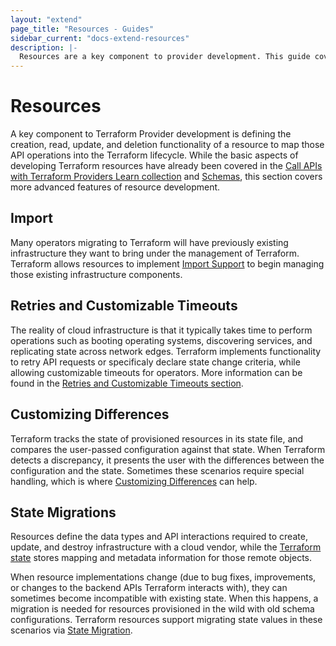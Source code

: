 ```yaml
---
layout: "extend"
page_title: "Resources - Guides"
sidebar_current: "docs-extend-resources"
description: |-
  Resources are a key component to provider development. This guide covers using advanced resource APIs.
---
```


# Resources

A key component to Terraform Provider development is defining the creation, read, update, and deletion functionality of a resource to map those API operations into the Terraform lifecycle. While the basic aspects of developing Terraform resources have already been covered in the [Call APIs with Terraform Providers Learn collection](https://learn.hashicorp.com/collections/terraform/providers?utm_source=WEBSITE&utm_medium=WEB_IO&utm_offer=ARTICLE_PAGE&utm_content=DOCS) and [Schemas](/docs/extend/schemas/), this section covers more advanced features of resource development.

## Import

Many operators migrating to Terraform will have previously existing infrastructure they want to bring under the management of Terraform. Terraform allows resources to implement [Import Support](/docs/extend/resources/import.html) to begin managing those existing infrastructure components.

## Retries and Customizable Timeouts

The reality of cloud infrastructure is that it typically takes time to perform operations such as booting operating systems, discovering services, and replicating state across network edges. Terraform implements functionality to retry API requests or specificaly declare state change criteria, while allowing customizable timeouts for operators. More information can be found in the [Retries and Customizable Timeouts section](/docs/extend/resources/retries-and-customizable-timeouts.html).

## Customizing Differences

Terraform tracks the state of provisioned resources in its state file, and compares the user-passed configuration against that state. When Terraform detects a discrepancy, it presents the user with the differences between the configuration and the state. Sometimes these scenarios require special handling, which is where [Customizing Differences](/docs/extend/resources/customizing-differences.html) can help.

## State Migrations

Resources define the data types and API interactions required to create, update, and destroy infrastructure with a cloud vendor, while the [Terraform state](/docs/language/state/index.html) stores mapping and metadata information for those remote objects.

When resource implementations change (due to bug fixes, improvements, or changes to the backend APIs Terraform interacts with), they can sometimes become incompatible with existing state. When this happens, a migration is needed for resources provisioned in the wild with old schema configurations. Terraform resources support migrating state values in these scenarios via [State Migration](/docs/extend/resources/state-migration.html).
